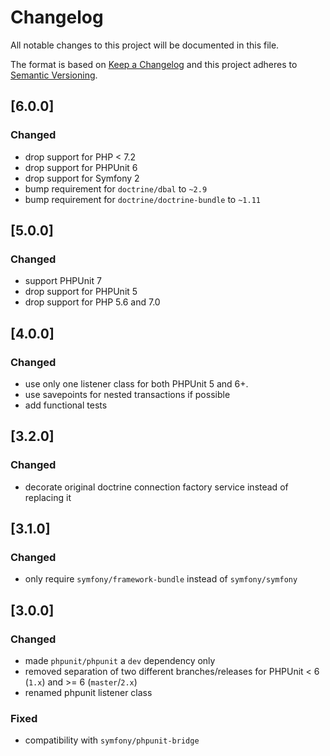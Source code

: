 # Changelog
All notable changes to this project will be documented in this file.

The format is based on [Keep a Changelog](http://keepachangelog.com/en/1.0.0/)
and this project adheres to [Semantic Versioning](http://semver.org/spec/v2.0.0.html).

## [6.0.0]
### Changed
- drop support for PHP < 7.2
- drop support for PHPUnit 6
- drop support for Symfony 2
- bump requirement for `doctrine/dbal` to `~2.9`
- bump requirement for `doctrine/doctrine-bundle` to `~1.11`

## [5.0.0]
### Changed
- support PHPUnit 7
- drop support for PHPUnit 5
- drop support for PHP 5.6 and 7.0


## [4.0.0]
### Changed
- use only one listener class for both PHPUnit 5 and 6+.
- use savepoints for nested transactions if possible
- add functional tests


## [3.2.0]
### Changed
- decorate original doctrine connection factory service instead of replacing it
  

## [3.1.0]
### Changed
- only require `symfony/framework-bundle` instead of `symfony/symfony`


## [3.0.0]
### Changed
- made `phpunit/phpunit` a `dev` dependency only
- removed separation of two different branches/releases for PHPUnit < 6 (`1.x`) and >= 6 (`master`/`2.x`)
- renamed phpunit listener class

### Fixed
- compatibility with `symfony/phpunit-bridge` 
